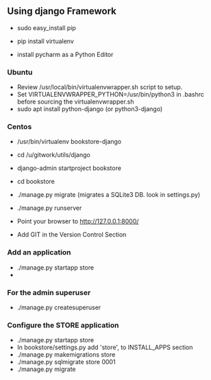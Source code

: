 ## Using django Framework
  * sudo easy_install pip
  * pip install virtualenv

  * install pycharm as a Python Editor

  ### Ubuntu
  * Review /usr/local/bin/virtualenvwrapper.sh script to setup.
  * Set VIRTUALENVWRAPPER_PYTHON=/usr/bin/python3 in .bashrc before
    sourcing the virtualenvwrapper.sh
  * sudo apt install python-django (or python3-django)

  ### Centos
  * /usr/bin/virtualenv bookstore-django

  * cd /u/gitwork/utils/django
  * django-admin startproject bookstore
  * cd bookstore
  * ./manage.py migrate (migrates a SQLite3 DB. look in settings.py)
  * ./manage.py runserver
  * Point your browser to http://127.0.0.1:8000/

  * Add GIT in the Version Control Section

  ### Add an application
  * ./manage.py startapp store
  * 

  ### For the admin superuser
  * ./manage.py createsuperuser
  
  ### Configure the STORE application
  * ./manage.py startapp store
  * In bookstore/settings.py add 'store', to INSTALL_APPS section
  * ./manage.py makemigrations store
  * ./manage.py sqlmigrate store 0001
  * ./manage.py migrate
